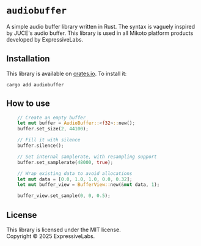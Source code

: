 # `audiobuffer`
A simple audio buffer library written in Rust. The syntax is vaguely inspired by JUCE's audio buffer. This library is used in all Mikoto platform products developed by ExpressiveLabs.

## Installation
This library is available on [crates.io](https://crates.io/crates/audiobuffer). To install it:
```
cargo add audiobuffer
```

## How to use
```rust
    // Create an empty buffer
    let mut buffer = AudioBuffer::<f32>::new();
    buffer.set_size(2, 44100);

    // Fill it with silence
    buffer.silence();

    // Set internal samplerate, with resampling support
    buffer.set_samplerate(48000, true);

    // Wrap existing data to avoid allocations
    let mut data = [0.0, 1.0, 1.0, 0.0, 0.32];
    let mut buffer_view = BufferView::new(&mut data, 1);

    buffer_view.set_sample(0, 0, 0.5);
```

## License
This library is licensed under the MIT license.<br>
Copyright &copy; 2025 ExpressiveLabs.